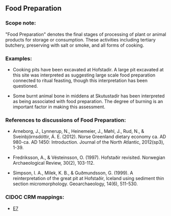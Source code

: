
## Food Preparation

###  Scope note: 
"Food Preparation" denotes the final stages of processing of plant or animal products for storage or consumption. These activities including tertiary butchery, preserving with salt or smoke, and all forms of cooking.

### Examples: 

* Cooking pits have been excavated at Hofstadir. A large pit excavated at this site was interpreted as suggesting large scale food preparation connected to ritual feasting, though this interpretation has been questioned.

* Some burnt animal bone in middens at Skutustadir has been interpreted as being associated with food preparation. The degree of burning is an important factor in making this assessment. 


### References to discussions of Food Preparation:

* Arneborg, J., Lynnerup, N., Heinemeier, J., Møhl, J., Rud, N., & Sveinbjörnsdóttir, Á. E. (2012). Norse Greenland dietary economy ca. AD 980-ca. AD 1450: Introduction. Journal of the North Atlantic, 2012(sp3), 1-39.

* Fredriksson, A., & Vésteinsson, O. (1997). Hofstaðir revisited. Norwegian Archaeological Review, 30(2), 103-112.

* Simpson, I. A., Milek, K. B., & Guðmundsson, G. (1999). A reinterpretation of the great pit at Hofstaðir, Iceland using sediment thin section micromorphology. Geoarchaeology, 14(6), 511-530.

### CIDOC CRM mappings: 

* [E7](http://www.cidoc-crm.org/Entity/E7-Activity/Version-6.2.1)


